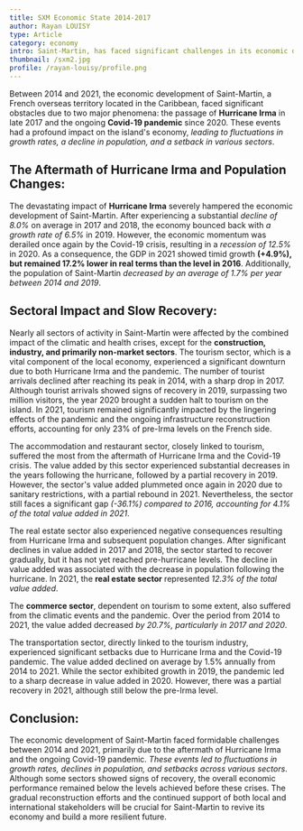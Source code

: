 ```yaml
---
title: SXM Economic State 2014-2017
author: Rayan LOUISY
type: Article
category: economy
intro: Saint-Martin, has faced significant challenges in its economic development over the past decade. Devastated by Hurricane Irma in 2017 and impacted by the ongoing Covid-19 pandemic, the island has navigated through turbulent times. In This article we explore the economic challenges faced by Saint-Martin during this period and the gradual recovery efforts.
thumbnail: /sxm2.jpg
profile: /rayan-louisy/profile.png
---
```


Between 2014 and 2021, the economic development of Saint-Martin, a French overseas territory located in the Caribbean, faced significant obstacles due to two major phenomena: the passage of **Hurricane Irma** in late 2017 and the ongoing **Covid-19 pandemic** since 2020. These events had a profound impact on the island's economy, _leading to fluctuations in growth rates, a decline in population, and a setback in various sectors_.

## The Aftermath of Hurricane Irma and Population Changes:

The devastating impact of **Hurricane Irma** severely hampered the economic development of Saint-Martin. After experiencing a substantial _decline of 8.0%_ on average in 2017 and 2018, the economy bounced back with _a growth rate of 6.5%_ in 2019. However, the economic momentum was derailed once again by the Covid-19 crisis, resulting in a _recession of 12.5%_ in 2020. As a consequence, the GDP in 2021 showed timid growth **(+4.9%), but remained 17.2% lower in real terms than the level in 2016**. Additionally, the population of Saint-Martin _decreased by an average of 1.7% per year between 2014 and 2019_.

## Sectoral Impact and Slow Recovery:

Nearly all sectors of activity in Saint-Martin were affected by the combined impact of the climatic and health crises, except for the **construction, industry, and primarily non-market sectors**. The tourism sector, which is a vital component of the local economy, experienced a significant downturn due to both Hurricane Irma and the pandemic. The number of tourist arrivals declined after reaching its peak in 2014, with a sharp drop in 2017. Although tourist arrivals showed signs of recovery in 2019, surpassing two million visitors, the year 2020 brought a sudden halt to tourism on the island. In 2021, tourism remained significantly impacted by the lingering effects of the pandemic and the ongoing infrastructure reconstruction efforts, accounting for only 23% of pre-Irma levels on the French side.

The accommodation and restaurant sector, closely linked to tourism, suffered the most from the aftermath of Hurricane Irma and the Covid-19 crisis. The value added by this sector experienced substantial decreases in the years following the hurricane, followed by a partial recovery in 2019. However, the sector's value added plummeted once again in 2020 due to sanitary restrictions, with a partial rebound in 2021. Nevertheless, the sector still faces a significant gap _(-36.1%) compared to 2016, accounting for 4.1% of the total value added in 2021_.

The real estate sector also experienced negative consequences resulting from Hurricane Irma and subsequent population changes. After significant declines in value added in 2017 and 2018, the sector started to recover gradually, but it has not yet reached pre-hurricane levels. The decline in value added was associated with the decrease in population following the hurricane. In 2021, the **real estate sector** represented _12.3% of the total value added_.

The **commerce sector**, dependent on tourism to some extent, also suffered from the climatic events and the pandemic. Over the period from 2014 to 2021, the value added decreased _by 20.7%, particularly in 2017 and 2020_.

The transportation sector, directly linked to the tourism industry, experienced significant setbacks due to Hurricane Irma and the Covid-19 pandemic. The value added declined on average by 1.5% annually from 2014 to 2021. While the sector exhibited growth in 2019, the pandemic led to a sharp decrease in value added in 2020. However, there was a partial recovery in 2021, although still below the pre-Irma level.

## Conclusion:

The economic development of Saint-Martin faced formidable challenges between 2014 and 2021, primarily due to the aftermath of Hurricane Irma and the ongoing Covid-19 pandemic. _These events led to fluctuations in growth rates, declines in population, and setbacks across various sectors_. Although some sectors showed signs of recovery, the overall economic performance remained below the levels achieved before these crises. The gradual reconstruction efforts and the continued support of both local and international stakeholders will be crucial for Saint-Martin to revive its economy and build a more resilient future.
